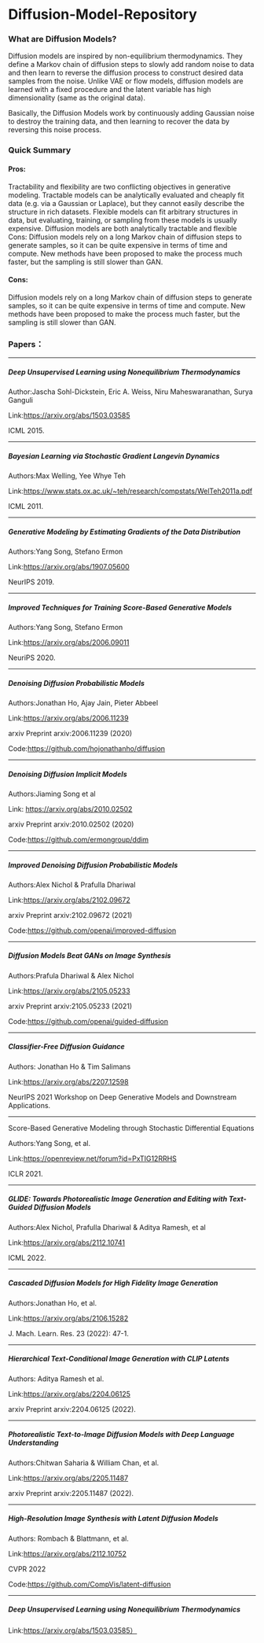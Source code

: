 # Diffusion-Model-Repository

### **What are Diffusion Models?**
Diffusion models are inspired by non-equilibrium thermodynamics. They define a Markov chain of diffusion steps to slowly add random noise to data and then learn to reverse the diffusion process to construct desired data samples from the noise. Unlike VAE or flow models, diffusion models are learned with a fixed procedure and the latent variable has high dimensionality (same as the original data).

Basically, the Diffusion Models work by continuously adding Gaussian noise to destroy the training data, and then learning to recover the data by reversing this noise process.

### **Quick Summary**
#### Pros: 
Tractability and flexibility are two conflicting objectives in generative modeling. Tractable models can be analytically evaluated and cheaply fit data (e.g. via a Gaussian or Laplace), but they cannot easily describe the structure in rich datasets. Flexible models can fit arbitrary structures in data, but evaluating, training, or sampling from 
these models is usually expensive. Diffusion models are both analytically tractable and flexible
Cons: Diffusion models rely on a long Markov chain of diffusion steps to generate samples, so it can be quite expensive in terms of time and compute. New methods have been proposed to make the process much faster, but the sampling is still slower than GAN.

#### Cons: 
Diffusion models rely on a long Markov chain of diffusion steps to generate samples, so it can be quite expensive in terms of time and compute. New methods have been proposed to make the process much faster, but the sampling is still slower than GAN.


### **Papers：**


* * *
##### Deep Unsupervised Learning using Nonequilibrium Thermodynamics 

Author:Jascha Sohl-Dickstein, Eric A. Weiss, Niru Maheswaranathan, Surya Ganguli

Link:https://arxiv.org/abs/1503.03585

ICML 2015.

* * *

##### Bayesian Learning via Stochastic Gradient Langevin Dynamics 

Authors:Max Welling, Yee Whye Teh

Link:https://www.stats.ox.ac.uk/~teh/research/compstats/WelTeh2011a.pdf

ICML 2011.

* * *

##### Generative Modeling by Estimating Gradients of the Data Distribution 

Authors:Yang Song, Stefano Ermon

Link:https://arxiv.org/abs/1907.05600

 NeurIPS 2019.

* * *

##### Improved Techniques for Training Score-Based Generative Models 

Authors:Yang Song, Stefano Ermon

Link:https://arxiv.org/abs/2006.09011

NeuriPS 2020.

* * *

##### Denoising Diffusion Probabilistic Models 

Authors:Jonathan Ho, Ajay Jain, Pieter Abbeel

Link:https://arxiv.org/abs/2006.11239

arxiv Preprint arxiv:2006.11239 (2020)

Code:https://github.com/hojonathanho/diffusion

* * *

##### Denoising Diffusion Implicit Models 

Authors:Jiaming Song et al

Link: https://arxiv.org/abs/2010.02502

arxiv Preprint arxiv:2010.02502 (2020)

Code:https://github.com/ermongroup/ddim

* * *

##### Improved Denoising Diffusion Probabilistic Models 

Authors:Alex Nichol & Prafulla Dhariwal

Link:https://arxiv.org/abs/2102.09672

arxiv Preprint arxiv:2102.09672 (2021)

Code:https://github.com/openai/improved-diffusion

* * *

##### Diffusion Models Beat GANs on Image Synthesis 

Authors:Prafula Dhariwal & Alex Nichol

Link:https://arxiv.org/abs/2105.05233

arxiv Preprint arxiv:2105.05233 (2021)

Code:https://github.com/openai/guided-diffusion


* * *

##### Classifier-Free Diffusion Guidance 

Authors: Jonathan Ho & Tim Salimans

Link:https://arxiv.org/abs/2207.12598

NeurIPS 2021 Workshop on Deep Generative Models and Downstream Applications.


* * *

Score-Based Generative Modeling through Stochastic Differential Equations 

Authors:Yang Song, et al.

Link:https://openreview.net/forum?id=PxTIG12RRHS

ICLR 2021.


* * *

##### GLIDE: Towards Photorealistic Image Generation and Editing with Text-Guided Diffusion Models 

Authors:Alex Nichol, Prafulla Dhariwal & Aditya Ramesh, et al

Link:https://arxiv.org/abs/2112.10741

 ICML 2022.
 
* * *

#####  Cascaded Diffusion Models for High Fidelity Image Generation 

Authors:Jonathan Ho, et al.

Link:https://arxiv.org/abs/2106.15282

J. Mach. Learn. Res. 23 (2022): 47-1.

* * *

##### Hierarchical Text-Conditional Image Generation with CLIP Latents 

Authors: Aditya Ramesh et al. 

Link:https://arxiv.org/abs/2204.06125

arxiv Preprint arxiv:2204.06125 (2022).

* * *

##### Photorealistic Text-to-Image Diffusion Models with Deep Language Understanding 

Authors:Chitwan Saharia & William Chan, et al. 

Link:https://arxiv.org/abs/2205.11487

arxiv Preprint arxiv:2205.11487 (2022).

* * *

##### High-Resolution Image Synthesis with Latent Diffusion Models 

Authors: Rombach & Blattmann, et al.

Link:https://arxiv.org/abs/2112.10752

 CVPR 2022
 
 Code:https://github.com/CompVis/latent-diffusion


* * *

##### Deep Unsupervised Learning using Nonequilibrium Thermodynamics 

Link:https://arxiv.org/abs/1503.03585）


